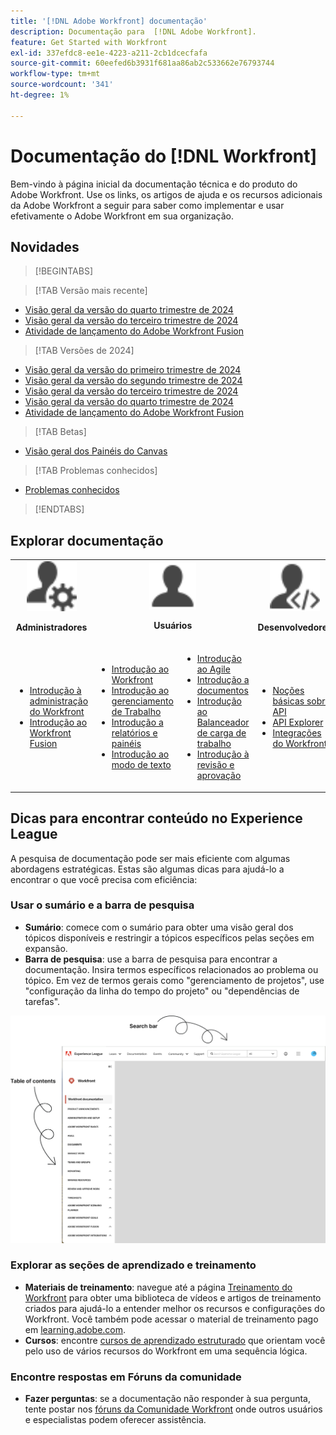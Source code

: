 ```yaml
---
title: '[!DNL Adobe Workfront] documentação'
description: Documentação para  [!DNL Adobe Workfront].
feature: Get Started with Workfront
exl-id: 337efdc8-ee1e-4223-a211-2cb1dcecfafa
source-git-commit: 60eefed6b3931f681aa86ab2c533662e76793744
workflow-type: tm+mt
source-wordcount: '341'
ht-degree: 1%

---
```


# Documentação do [!DNL Workfront]

Bem-vindo à página inicial da documentação técnica e do produto do Adobe Workfront. Use os links, os artigos de ajuda e os recursos adicionais da Adobe Workfront a seguir para saber como implementar e usar efetivamente o Adobe Workfront em sua organização.

## Novidades

>[!BEGINTABS]

>[!TAB Versão mais recente]

* [Visão geral da versão do quarto trimestre de 2024](/help/quicksilver/product-announcements/product-releases/24-q4-release-activity/24-q4-release-overview.md)
* [Visão geral da versão do terceiro trimestre de 2024](/help/quicksilver/product-announcements/product-releases/24-q3-release-activity/24-q3-release-overview.md)
* [Atividade de lançamento do Adobe Workfront Fusion](/help/quicksilver/product-announcements/product-releases/fusion-release-activity/fusion-release-activity.md)

>[!TAB Versões de 2024]

* [Visão geral da versão do primeiro trimestre de 2024](/help/quicksilver/product-announcements/product-releases/24-q1-release-activity/24-q1-release-overview.md)
* [Visão geral da versão do segundo trimestre de 2024](/help/quicksilver/product-announcements/product-releases/24-q2-release-activity/24-q2-release-overview.md)
* [Visão geral da versão do terceiro trimestre de 2024](/help/quicksilver/product-announcements/product-releases/24-q3-release-activity/24-q3-release-overview.md)
* [Visão geral da versão do quarto trimestre de 2024](/help/quicksilver/product-announcements/product-releases/24-q4-release-activity/24-q4-release-overview.md)
* [Atividade de lançamento do Adobe Workfront Fusion](/help/quicksilver/product-announcements/product-releases/fusion-release-activity/fusion-release-activity.md)

>[!TAB Betas]

* [Visão geral dos Painéis do Canvas](/help/quicksilver/reports-and-dashboards/dashboards/creating-and-managing-dashboards/canvas-dashboards-overview.md)

>[!TAB Problemas conhecidos]

* [Problemas conhecidos](https://experienceleague.adobe.com/en/docs/workfront-known-issues/issues/overview)


>[!ENDTABS]


## Explorar documentação

<table>

<tr>
    <td style="text-align: center;"><img src="assets/admin.svg" style="width: 80px; height: 80px;"><p><b>Administradores</b></p></td>
    <td colspan="2" style="text-align: center;"><img src="assets/user.svg" style="width: 75px; height: 75px;"><p><b>Usuários</b></p></td>
    <td style="text-align: center;"><img src="assets/developer.svg" style="width: 80px; height: 80px;"><p><b>Desenvolvedores</b></p></td>
  </tr>
  <tr>
    <td>
    <ul>
    <li><a href="/help/quicksilver/administration-and-setup/get-started-wf-administration/get-started-with-wf-administration.md">Introdução à administração do Workfront</a></li>
    <li><a href="/help/quicksilver/workfront-fusion/get-started/get-started.md">Introdução ao Workfront Fusion</li>
    </ul>
 </td>
    <td>
        <ul>
        <li><a href="/help/quicksilver/workfront-basics/workfront-basics.md">Introdução ao Workfront</a></li>
        <li><a href="/help/quicksilver/manage-work/manage-work.md">Introdução ao gerenciamento de Trabalho</a></li>
        <li><a href="/help/quicksilver/reports-and-dashboards/reports-and-dashboards-overview.md">Introdução a relatórios e painéis</a></li>
        <li><a href="/help/quicksilver/reports-and-dashboards/reports/text-mode/text-mode-resources.md">Introdução ao modo de texto</a></li>
        </ul>
    </td>
    <td><ul>
        <li><a href="/help/quicksilver/agile/agile-overview.md">Introdução ao Agile</a></li>
        <li><a href="/help/quicksilver/documents/documents-overview.md">Introdução a documentos</a></li>
        <li><a href="/help/quicksilver/resource-mgmt/workload-balancer/workload-balancer.md">Introdução ao Balanceador de carga de trabalho</a></li>
        <li><a href="/help/quicksilver/resource-mgmt/workload-balancer/overview-workload-balancer.md">Introdução à revisão e aprovação</a></li>
        </ul></td>
    <td><ul>
        <li><a href="/help/quicksilver/wf-api/general/api-basics.md">Noções básicas sobre API</a></li>
        <li><a href="https://developer.adobe.com/workfront/api-explorer/">API Explorer</a></li>
        <li><a href="/help/quicksilver/workfront-integrations-and-apps/workfront-integrations.md">Integrações do Workfront</a></li>
        </ul></td>
  </tr>
</table>

## Dicas para encontrar conteúdo no Experience League

A pesquisa de documentação pode ser mais eficiente com algumas abordagens estratégicas. Estas são algumas dicas para ajudá-lo a encontrar o que você precisa com eficiência:

### Usar o sumário e a barra de pesquisa

* **Sumário**: comece com o sumário para obter uma visão geral dos tópicos disponíveis e restringir a tópicos específicos pelas seções em expansão.
* **Barra de pesquisa**: use a barra de pesquisa para encontrar a documentação. Insira termos específicos relacionados ao problema ou tópico. Em vez de termos gerais como &quot;gerenciamento de projetos&quot;, use &quot;configuração da linha do tempo do projeto&quot; ou &quot;dependências de tarefas&quot;.

![](assets/exl-site-nav.png)

### Explorar as seções de aprendizado e treinamento

* **Materiais de treinamento**: navegue até a página [Treinamento do Workfront](https://experienceleague.adobe.com/en/browse/workfront) para obter uma biblioteca de vídeos e artigos de treinamento criados para ajudá-lo a entender melhor os recursos e configurações do Workfront. Você também pode acessar o material de treinamento pago em [learning.adobe.com](https://learning.adobe.com/).
* **Cursos**: encontre [cursos de aprendizado estruturado](https://experienceleague.adobe.com/home?Solution=Workfront#courses) que orientam você pelo uso de vários recursos do Workfront em uma sequência lógica.

### Encontre respostas em Fóruns da comunidade

* **Fazer perguntas**: se a documentação não responder à sua pergunta, tente postar nos [fóruns da Comunidade Workfront](https://experienceleaguecommunities.adobe.com/t5/workfront/ct-p/workfront?profile.language=en) onde outros usuários e especialistas podem oferecer assistência.